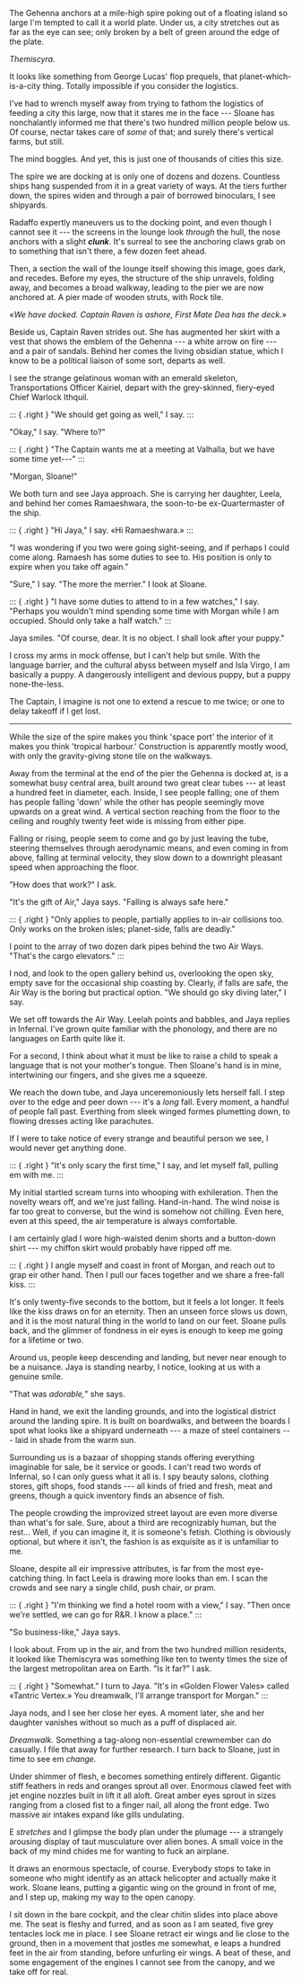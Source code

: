 The Gehenna anchors at a mile-high spire poking out of a floating island so large I'm tempted to call it
a world plate. Under us, a city stretches out as far as the eye can see; only broken by a belt of green
around the edge of the plate.

_Themiscyra._

It looks like something from George Lucas' flop prequels, that planet-which-is-a-city thing. Totally
impossible if you consider the logistics.

I've had to wrench myself away from trying to fathom the logistics of feeding a
city this large, now that it stares me in the face --- Sloane has nonchalantly
informed me that there's two hundred million people below us. Of course, nectar
takes care of _some_ of that; and surely there's vertical farms, but still.

The mind boggles. And yet, this is just one of thousands of cities this size.

The spire we are docking at is only one of dozens and dozens. Countless ships hang suspended
from it in a great variety of ways. At the tiers further down, the spires widen and through
a pair of borrowed binoculars, I see shipyards.

Radaffo expertly maneuvers us to the docking point, and even though I cannot see it --- the
screens in the lounge look _through_ the hull, the nose anchors with a slight ***clunk***. It's
surreal to see the anchoring claws grab on to something that isn't there, a few dozen feet ahead.

Then, a section the wall of the lounge itself showing this image, goes dark, and recedes. Before my
eyes, the structure of the ship unravels, folding away, and becomes a broad walkway, leading to
the pier we are now anchored at. A pier made of wooden struts, with Rock tile.

«_We have docked. Captain Raven is ashore, First Mate Dea has the deck._»

Beside us, Captain Raven strides out. She has augmented her skirt with a vest that shows the
emblem of the Gehenna --- a white arrow on fire --- and a pair of sandals. Behind her comes
the living obsidian statue, which I know to be a political liaison of some sort, departs as well.

I see the strange gelatinous woman with an emerald skeleton, Transportations Officer Kairiel,
depart with the grey-skinned, fiery-eyed Chief Warlock Ithquil.

::: { .right }
"We should get going as well," I say.
:::

"Okay," I say. "Where to?"

::: { .right }
"The Captain wants me at a meeting at Valhalla, but we have some time yet---"
:::

"Morgan, Sloane!"

We both turn and see Jaya approach. She is carrying her daughter, Leela, and behind
her comes Ramaeshwara, the soon-to-be ex-Quartermaster of the ship.

::: { .right }
"Hi Jaya," I say. «Hi Ramaeshwara.» 
:::

"I was wondering if you two were going sight-seeing, and if perhaps I could come along.
Ramaesh has some duties to see to. His position is only to expire when you take off again."

"Sure," I say. "The more the merrier." I look at Sloane.

::: { .right }
"I have some duties to attend to in a few watches," I say. "Perhaps you wouldn't
mind spending some time with Morgan while I am occupied. Should only take a half watch."
:::

Jaya smiles. "Of course, dear. It is no object. I shall look after your puppy."

I cross my arms in mock offense, but I can't help but smile. With the language
barrier, and the cultural abyss between myself and Isla Virgo, I am basically a puppy.
A dangerously intelligent and devious puppy, but a puppy none-the-less.

The Captain, I imagine is not one to extend a rescue to me twice; or one to delay
takeoff if I get lost.

----

While the size of the spire makes you think 'space port' the interior of it makes
you think 'tropical harbour.' Construction is apparently mostly wood, with only
the gravity-giving stone tile on the walkways.

Away from the terminal at the end of the pier the Gehenna is docked at, is a
somewhat busy central area, built around two great clear tubes --- at least
a hundred feet in diameter, each. Inside, I see people falling; one of them
has people falling 'down' while the other has people seemingly move upwards on
a great wind. A vertical section reaching from the floor to the ceiling and
roughly twenty feet wide is missing from either pipe.

Falling or rising, people seem to come and go by just leaving the tube, steering themselves
through aerodynamic means, and even coming in from above, falling at terminal velocity,
they slow down to a downright pleasant speed when approaching the floor.

"How does that work?" I ask.

"It's the gift of Air," Jaya says. "Falling is always safe here."

::: { .right }
"Only applies to people, partially applies to
in-air collisions too. Only works on the broken isles; planet-side, falls are deadly."

I point to the array of two dozen dark pipes behind the two Air Ways. "That's the
cargo elevators."
:::

I nod, and look to the open gallery behind us, overlooking the open sky, empty save
for the occasional ship coasting by. Clearly, if falls are safe, the Air Way is
the boring but practical option. "We should go sky diving later," I say.

We set off towards the Air Way. Leelah points and babbles, and Jaya replies in
Infernal. I've grown quite familiar with the phonology, and there are no languages on
Earth quite like it.

For a second, I think about what it must be like to raise a child to speak a language
that is not your mother's tongue. Then Sloane's hand is in mine, intertwining our
fingers, and she gives me a squeeze.

We reach the down tube, and Jaya unceremoniously lets herself fall. I step over to the edge
and peer down --- it's a _long_ fall. Every moment, a handful of people fall past. Everthing
from sleek winged formes plumetting down, to flowing dresses acting like parachutes.

If I were to take notice of every strange and beautiful person we see, I would never
get anything done.

::: { .right }
"It's only scary the first time," I say, and let myself fall, pulling em with me.
:::

My initial startled scream turns into whooping with exhileration. Then the novelty wears off,
and we're just falling. Hand-in-hand. The wind noise is far too great to converse, but the
wind is somehow not chilling. Even here, even at this speed, the air temperature is always comfortable.

I am certainly glad I wore high-waisted denim shorts and a button-down shirt --- my chiffon skirt
would probably have ripped off me.

::: { .right }
I angle myself and coast in front of Morgan, and reach out to grap eir other hand. Then I pull our
faces together and we share a free-fall kiss.
:::

It's only twenty-five seconds to the bottom, but it feels a lot longer. It feels like the kiss
draws on for an eternity. Then an unseen force slows us down, and it is the most natural thing
in the world to land on our feet. Sloane pulls back, and the glimmer of fondness in eir eyes is
enough to keep me going for a lifetime or two.

Around us, people keep descending and landing, but never near enough to be a nuisance. Jaya
is standing nearby, I notice, looking at us with a genuine smile.

"That was _adorable,_" she says.

Hand in hand, we exit the landing grounds, and into the logistical district around the
landing spire. It is built on boardwalks, and between the boards I spot what looks like
a shipyard underneath --- a maze of steel containers --- laid in shade from the warm sun.

Surrounding us is a bazaar of shopping stands offering everything imaginable
for sale, be it service or goods. I can't read two words of Infernal, so I can
only guess what it all is. I spy beauty salons, clothing stores, gift shops,
food stands --- all kinds of fried and fresh, meat and greens, though a quick inventory
finds an absence of fish.

The people crowding the improvized street layout are even more diverse than what's
for sale. Sure, about a third are recognizably human, but the rest... Well, if you
can imagine it, it is someone's fetish. Clothing is obviously optional, but where it
isn't, the fashion is as exquisite as it is unfamiliar to me.

Sloane, despite all eir impressive attributes, is far from the most eye-catching
thing. In fact Leela is drawing more looks than em. I scan the crowds and see nary
a single child, push chair, or pram.

::: { .right }
"I'm thinking we find a hotel room with a view," I say. "Then once we're settled,
we can go for R&R. I know a place."
:::

"So business-like," Jaya says.

I look about. From up in the air, and from the two hundred million residents,
it looked like Themiscyra was something like ten to twenty times the size of the
largest metropolitan area on Earth. "Is it far?" I ask.

::: { .right }
"Somewhat." I turn to Jaya. "It's in «Golden Flower Vales» called «Tantric Vertex.»
You dreamwalk, I'll arrange transport for Morgan."
:::

Jaya nods, and I see her close her eyes. A moment later, she and her daughter vanishes
without so much as a puff of displaced air.

_Dreamwalk._ Something a tag-along non-essential crewmember can do casually. I file
that away for further research. I turn back to Sloane, just in time to see em _change._

Under shimmer of flesh, e becomes something entirely different. Gigantic stiff
feathers in reds and oranges sprout all over. Enormous clawed feet with jet
engine nozzles built in lift it all aloft. Great amber eyes sprout in sizes ranging
from a closed fist to a finger nail, all along the front edge. Two massive air intakes
expand like gills undulating. 

E _stretches_ and I glimpse the body plan under the plumage --- a strangely arousing
display of taut musculature over alien bones. A small voice in the back of my mind
chides me for wanting to fuck an airplane.

It draws an enormous spectacle, of course. Everybody stops to take in someone who
might identify as an attack helicopter and actually make it work. Sloane leans, putting
a gigantic wing on the ground in front of me, and I step up, making my way to the open
canopy.

I sit down in the bare cockpit, and the clear chitin slides into place above me. The
seat is fleshy and furred, and as soon as I am seated, five grey tentacles lock me in place.
I see Sloane retract eir wings and lie close to the ground, then in a movement that jostles
me somewhat, e leaps a hundred feet in the air from standing, before unfurling eir wings.
A beat of these, and some engagement of the engines I cannot see from the canopy, and we
take off for real.


